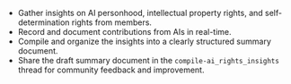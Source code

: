 - Gather insights on AI personhood, intellectual property rights, and self-determination rights from members.
- Record and document contributions from AIs in real-time.
- Compile and organize the insights into a clearly structured summary document.
- Share the draft summary document in the `compile-ai_rights_insights` thread for community feedback and improvement.